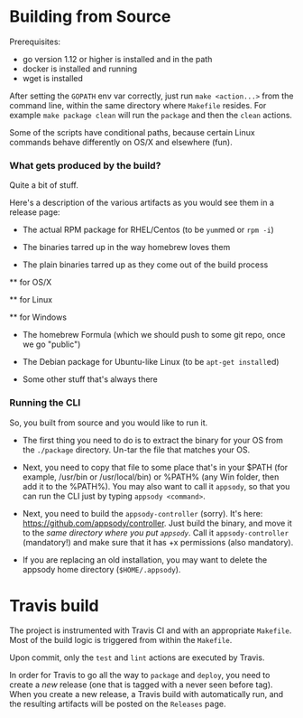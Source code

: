 
# Building from Source

Prerequisites:

* go version 1.12 or higher is installed and in the path
* docker is installed and running
* wget is installed

After setting the `GOPATH` env var correctly, just run `make <action...>` from the command line, within the same directory where `Makefile` resides. For example `make package clean` will run the `package` and then the `clean` actions.


Some of the scripts have conditional paths, because certain Linux commands behave differently on OS/X and elsewhere (fun).

### What gets produced by the build?
Quite a bit of stuff. 

Here's a description of the various artifacts as you would see them in a release page:

* The actual RPM package for RHEL/Centos (to be `yum`med or `rpm -i`)

* The binaries tarred up in the way homebrew loves them

* The plain binaries tarred up as they come out of the build process

** for OS/X

** for Linux

** for Windows

* The homebrew Formula (which we should push to some git repo, once we go "public")

* The Debian package for Ubuntu-like Linux (to be `apt-get install`ed)

* Some other stuff that's always there

### Running the CLI
So, you built from source and you would like to run it. 

* The first thing you need to do is to extract the binary for your OS from the `./package` directory. Un-tar the file that matches your OS.

* Next, you need to copy that file to some place that's in your $PATH (for example, /usr/bin or /usr/local/bin) or %PATH% (any Win folder, then add it to the %PATH%). You may also want to call it `appsody`, so that you can run the CLI just by typing `appsody <command>`.

* Next, you need to build the `appsody-controller` (sorry). It's here: https://github.com/appsody/controller. Just build the binary, and move it to the *same directory where you put `appsody`*. Call it `appsody-controller` (mandatory!) and make sure that it has +x permissions (also mandatory).

* If you are replacing an old installation, you may want to delete the appsody home directory (`$HOME/.appsody`).

# Travis build
The project is instrumented with Travis CI and with an appropriate `Makefile`. Most of the build logic is triggered from within the `Makefile`.

Upon commit, only the `test` and `lint` actions are executed by Travis.

In order for Travis to go all the way to `package` and `deploy`, you need to create a *new* release (one that is tagged with a never seen before tag). When you create a new release, a Travis build with automatically run, and the resulting artifacts will be posted on the `Releases` page. 
